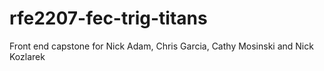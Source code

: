 # rfe2207-fec-trig-titans
Front end capstone for Nick Adam, Chris Garcia, Cathy Mosinski and Nick Kozlarek
